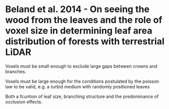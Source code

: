 # Beland et al. 2014 - On seeing the wood from the leaves and the role of voxel size in determining leaf area distribution of forests with terrestrial LiDAR

Voxels must be small enough to exclude large gaps between crowns and branches. 

Voxels must be large enough for the conditions postulated by the poisson law to be valid, e.g. a turbid medium with randomly positioned leaves

Both a fcuntion of leaf size, branching structure and the predominance of occlusion effects.


